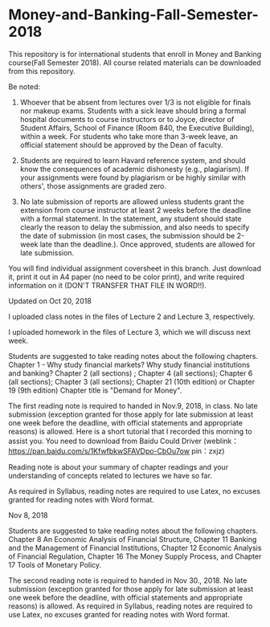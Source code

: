 # Money-and-Banking-Fall-Semester-2018
This repository is for international students that enroll in Money and Banking course(Fall Semester 2018). All course related materials can be downloaded from this repository. 

Be noted: 

1. Whoever that be absent from lectures over 1/3 is not eligible for finals nor makeup exams. Students with a sick leave should bring a formal hospital documents to course instructors or to Joyce, director of Student Affairs, School of Finance (Room 840, the Executive Building), within a week. For students who take more than 3-week leave, an official statement should be approved by the Dean of faculty. 

2. Students are required to learn Havard reference system, and should know the consequences of academic dishonesty (e.g., plagiarism). If your assignments were found by plagiarism or be highly similar with others', those assignments are graded zero. 

3. No late submission of reports are allowed unless students grant the extension from course instructor at least 2 weeks before the deadline with a formal statement. In the statement, any student should state clearly the reason to delay the submission, and also needs to specify the date of submission (in most cases, the submission should be 2-week late than the deadline.). Once approved, students are allowed for late submission. 

You will find individual assignment coversheet in this branch. Just download it, print it out in A4 paper (no need to be color print), and write required information on it (DON'T TRANSFER THAT FILE IN WORD!!). 

Updated on Oct 20, 2018

I uploaded class notes in the files of Lecture 2 and Lecture 3, respectively. 

I uploaded homework in the files of Lecture 3, which we will discuss next week. 

Students are suggested to take reading notes about the following chapters. Chapter 1 - Why study financial markets? Why study financial institutions and banking? Chapter 2 (all sections) ; Chapter 4 (all sections); Chapter 6 (all sections); Chapter 3 (all sections); Chapter 21 (10th edition) or Chapter 19 (9th edition) Chapter title is "Demand for Money". 

The first reading note is required to handed in Nov.9, 2018, in class. No late submission (exception granted for those apply for late submission at least one week before the deadline, with official statements and appropriate reasons) is allowed. Here is a short tutorial that I recorded this morning to assist you. You need to download from Baidu Could Driver (weblink：https://pan.baidu.com/s/1KfwfbkwSFAVDpo-CbOu7ow 
pin：zxjz)

Reading note is about your summary of chapter readings and your understanding of concepts related to lectures we have so far. 

As required in Syllabus, reading notes are required to use Latex, no excuses granted for reading notes with Word format. 

Nov 8, 2018 

Students are suggested to take reading notes about the following chapters. Chapter 8 An Economic Analysis of Financial Structure, Chapter 11 Banking and the Management of Financial Institutions, Chapter 12 Economic Analysis of Financial Regulation, Chapter 16 The Money Supply Process, and Chapter 17 Tools of Monetary Policy. 

The second reading note is required to handed in Nov 30., 2018.  No late submission (exception granted for those apply for late submission at least one week before the deadline, with official statements and appropriate reasons) is allowed. As required in Syllabus, reading notes are required to use Latex, no excuses granted for reading notes with Word format. 


